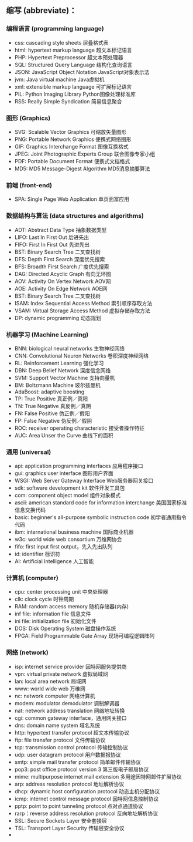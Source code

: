 ## 缩写 (abbreviate)：


### 编程语言 (programming language)

- css: cascading style sheets 层叠格式表
- html: hypertext markup language 超文本标记语言
- PHP: Hypertext Preprocessor 超文本预处理器
- SQL: Structured Query Language 结构化查询语言
- JSON: JavaScript Object Notation JavaScript对象表示法
- jvm: Java virtual machine Java虚拟机
- xml: extensible markup language 可扩展标记语言
- PIL: Python Imaging Library Python图像处理标准库
- RSS: Really Simple Syndication 简易信息聚合


### 图形 (Graphics)

- SVG: Scalable Vector Graphics 可缩放矢量图形
- PNG: Portable Network Graphics 便携式网络图形
- GIF: Graphics Interchange Format 图像互换格式
- JPEG: Joint Photographic Experts Group 联合图像专家小组
- PDF: Portable Document Format 便携式文档格式
- MD5: MD5 Message-Digest Algorithm MD5消息摘要算法


### 前端 (front-end)

- SPA: Single Page Web Application 单页面富应用


### 数据结构与算法 (data structures and algorithms)

- ADT: Abstract Data Type 抽象数据类型
- LIFO: Last In First Out 后进先出
- FIFO: First In First Out 先进先出
- BST: Binary Search Tree 二叉查找树
- DFS: Depth First Search 深度优先搜索
- BFS: Broadth First Search 广度优先搜索
- DAG: Directed Acyclic Graph 有向无环图
- AOV: Activity On Vertex Network AOV网
- AOE: Activity On Edge Network AOE网
- BST: Binary Search Tree 二叉查找树
- ISAM: Index Sequential Access Method 索引顺序存取方法
- VSAM: Virtual Storage Access Method 虚拟存储存取方法
- DP: dynamic programming 动态规划


### 机器学习 (Machine Learning)

- BNN: biological neural networks 生物神经网络
- CNN: Convolutional Neuron Networks 卷积深度神经网络
- RL: Reinforcement Learning 强化学习
- DBN: Deep Belief Network 深度信念网络
- SVM: Support Vector Machine 支持向量机
- BM: Boltzmann Machine 玻尔兹曼机
- AdaBoost: adaptive boosting
- TP: True Positive 真正例／真阳
- TN: True Negative 真反例／真阴
- FN: False Positive 伪正例／假阳
- FP: False Negative 伪反例／假阴
- ROC: receiver operating characteristic 接受者操作特征
- AUC: Area Unser the Curve 曲线下的面积


### 通用 (universal)

- api: application programming interfaces 应用程序接口
- gui: graphics user interface 图形用户界面
- WSGI: Web Server Gateway Interface Web服务器网关接口
- sdk: software development kit 软件开发工具包
- com: component object model 组件对象模式
- ascii: american standard code for information interchange 美国国家标准信息交换代码
- basic: beginner's all-purpose symbolic instruction code 初学者通用指令代码
- ibm: international business machine 国际商业机器
- w3c: world wide web consortium 万维网协会
- fifo: first input first output，先入先出队列
- id: identifier 标识符
- AI: Artificial Intelligence 人工智能


### 计算机 (computer)

- cpu: center processing unit 中央处理器
- clk: clock cycle 时钟周期
- RAM: random access memory 随机存储器(内存)
- inf file: information file 信息文件
- ini file: initialization file 初始化文件
- DOS: Disk Operating System 磁盘操作系统
- FPGA: Field Programmable Gate Array 现场可编程逻辑阵列


### 网络 (network)
- isp: internet service provider 因特网服务提供商
- vpn: virtual private network 虚拟局域网
- lan: local area network 局域网
- www: world wide web 万维网
- nc: network computer 网络计算机
- modem: modulator demodulator 调制解调器
- nat: network address translation 网络地址转换
- cgi: common gateway interface，通用网关接口
- dns: domain name system 域名系统
- http: hypertext transfer protocol 超文本传输协议
- ftp: file transfer protocol 文件传输协议
- tcp: transmission control protocol 传输控制协议
- udp: user datagram protocol 用户数据报协议
- smtp: simple mail transfer protocol 简单邮件传输协议
- pop3: post office protocol version 3 第三版电子邮局协议
- mime: multipurpose internet mail extension 多用途因特网邮件扩展协议
- arp: address resolution protocol 地址解析协议
- dhcp: dynamic host configuration protocol 动态主机分配协议
- icmp: internet control message protocol 因特网信息控制协议
- pptp: point to point tunneling protocol 点对点通道协议
- rarp：reverse address resolution protocol 反向地址解析协议
- SSL: Secure Sockets Layer 安全套接层
- TSL: Transport Layer Security 传输层安全协议
-